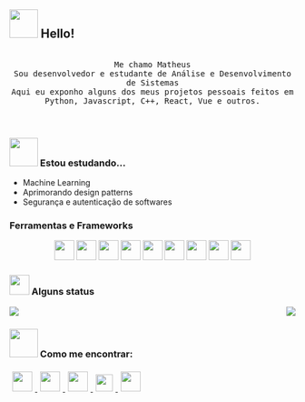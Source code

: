 ## <img src="https://raw.githubusercontent.com/alexnaiman/alexnaiman/master/resources/welcomeglitch.gif" width="50px" /> Hello!

<p align="center" >
  <samp>
    <br />Me chamo Matheus
    <br/>Sou desenvolvedor e estudante de Análise e Desenvolvimento de Sistemas
      <br/>Aqui eu exponho alguns dos meus projetos pessoais feitos em Python, Javascript, C++, React, Vue e outros.
  </samp>
  <br/>
  <br/>
  <br/>
</p>

<!-- <img src="https://media.tenor.com/images/df8c44a1d20ab367fdcb21880985fd33/tenor.gif" align="right"  width="30%"/> -->

### <img src="https://raw.githubusercontent.com/alexnaiman/alexnaiman/master/resources/Confused_Dog.gif" height="50px" /> Estou estudando...
- Machine Learning
- Aprimorando design patterns
- Segurança e autenticação de softwares

### Ferramentas e Frameworks
<p align="center">
    <img src="https://raw.githubusercontent.com/alexnaiman/alexnaiman/master/resources/dev/python.svg" height="35px" style="vertical-align:top margin:6px 4px" />
    <img src="https://raw.githubusercontent.com/alexnaiman/alexnaiman/master/resources/dev/bash.svg" height="35px" style="vertical-align:top margin:6px 4px" />
    <img src="https://raw.githubusercontent.com/alexnaiman/alexnaiman/master/resources/dev/css3.svg" height="35px" style="vertical-align:top margin:6px 4px" />
    <img src="https://raw.githubusercontent.com/alexnaiman/alexnaiman/master/resources/dev/html.svg" height="35px" style="vertical-align:top margin:6px 4px" />
    <img src="https://raw.githubusercontent.com/alexnaiman/alexnaiman/master/resources/dev/js.svg" height="35px" style="vertical-align:top margin:6px 4px" />
    <img src="https://raw.githubusercontent.com/alexnaiman/alexnaiman/master/resources/dev/react.svg" height="35px" style="vertical-align:top margin:6px 4px" />
    <img src="https://raw.githubusercontent.com/alexnaiman/alexnaiman/master/resources/dev/nodejs.svg" height="35px" style="vertical-align:top margin:6px 4px" />
    <img src="https://raw.githubusercontent.com/alexnaiman/alexnaiman/master/resources/dev/react_native.svg" height="35px" style="vertical-align:top margin:6px 4px"/>
    <img src="https://raw.githubusercontent.com/alexnaiman/alexnaiman/master/resources/dev/visualstudio_code.svg" height="35px" style="vertical-align:top margin:6px 4px"/>
</p>

### <img src="https://raw.githubusercontent.com/alexnaiman/alexnaiman/master/resources/stats.png" width="35px" /> Alguns status


<p align="right">
<img align="left" src="https://github-readme-stats.vercel.app/api?username=matheusassism&theme=tokyonight&show_icons=true" />

<img  float="right" src="https://github-readme-stats.vercel.app/api/top-langs/?username=matheusassism&theme=tokyonight&show_icons=true" />

</p>

### <img src="https://raw.githubusercontent.com/alexnaiman/alexnaiman/master/resources/bongocat.gif" width="50px" /> Como me encontrar:
<p align="left">
  </a>
  <a href="https://www.linkedin.com/in/matheus-assis-788a17188/">
    <img src="https://raw.githubusercontent.com/alexnaiman/alexnaiman/master/resources/linkedin.webp" height="35px" style="margin: 5px;" />
  </a>
   <a href="https://api.whatsapp.com/send/?phone=5561985775929&text&app_absent=0&lang=pt_br">
    <img src="https://www.jungnapratica.com.br/wp-content/uploads/2019/05/icon-whatsApp.png" height="35px" style="margin: 5px;" />
  </a>
  
  <a href="https://discord.gg/vENjWZgWbm">
    <img src="https://raw.githubusercontent.com/alexnaiman/alexnaiman/master/resources/discord.png" height="35px" style="margin: 5px;" />
  </a>
  <a href="mailto:matheusassismelo@gmail.com">
    <img src="https://raw.githubusercontent.com/alexnaiman/alexnaiman/master/resources/gmail.png" height="30px" style="margin: 5px;" />
  </a>
  <a href="https://drive.google.com/file/d/1bnqmmidhau-lyFgV_L34rM5-CHDhDkFn/view?usp=sharing">
    <img src="https://image.flaticon.com/icons/png/512/65/65032.png" height="35px" style="margin: 5px;" />
  </a>
</p>
